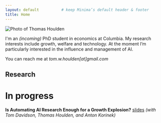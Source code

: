 ```yaml
---
layout: default          # keep Minima’s default header & footer
title: Home
---
```


<div class="hero" markdown="1">

![Photo of Thomas Houlden](/assets/me.jpg)

<p>I'm an <em>(incoming)</em> PhD student in economics at Columbia.  
My research interests include growth, welfare and technology.  
At the moment I’m particularly interested in the influence and management of AI.</p>

<p> You can reach me at <em>tom.w.houlden[at]gmail.com</em> </p>

</div>

</div>

## Research
</div>

# In progress

**Is Automating AI Research Enough for a Growth Explosion?**  [slides](/assets/shs_slides.pdf)
*(with Tom Davidson, Thomas Houlden, and Anton Korinek)*  

